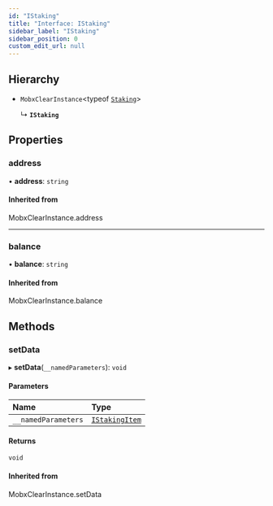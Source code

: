 ```yaml
---
id: "IStaking"
title: "Interface: IStaking"
sidebar_label: "IStaking"
sidebar_position: 0
custom_edit_url: null
---
```


## Hierarchy

- `MobxClearInstance`<typeof [`Staking`](../modules.md#staking)\>

  ↳ **`IStaking`**

## Properties

### address

• **address**: `string`

#### Inherited from

MobxClearInstance.address

___

### balance

• **balance**: `string`

#### Inherited from

MobxClearInstance.balance

## Methods

### setData

▸ **setData**(`__namedParameters`): `void`

#### Parameters

| Name | Type |
| :------ | :------ |
| `__namedParameters` | [`IStakingItem`](IStakingItem.md) |

#### Returns

`void`

#### Inherited from

MobxClearInstance.setData
